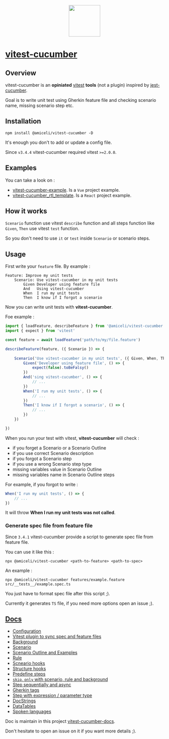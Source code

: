 <p align="center">
<img src="https://vitest-cucumber.miceli.click/_astro/logo.xz4thweI_1tCcsa.webp" width="100" />
</p>

# [vitest-cucumber](https://vitest-cucumber.miceli.click/)

## Overview

vitest-cucumber is an **opiniated** [vitest](https://vitest.dev/) **tools** (not a plugin) inspired by [jest-cucumber](https://github.com/bencompton/jest-cucumber).

Goal is to write unit test using Gherkin feature file and checking scenario name, missing scenario step etc.

## Installation

    npm install @amiceli/vitest-cucumber -D

It's enough you don't to add or update a config file.

Since `v3.4.4` vitest-cucumber required vitest `>=2.0.0`.

## Examples

You can take a look on :

- [vitest-cucumber-example](https://github.com/amiceli/vitest-cucumber-example). Is a `Vue` project example.
- [vitest-cucumber_rtl_template](https://github.com/Agriculture-Intelligence/vitest-cucumber_rtl_template). Is a `React` project example.

## How it works

`Scenario` function use vitest `describe` function and all steps function like `Given`, `Then`
use vitest `test` function.

So you don't need to use `it` or `test` inside `Scenario` or scenario steps.

## Usage

First write your `feature` file. By example : 

~~~feature
Feature: Improve my unit tests
    Scenario: Use vitest-cucumber in my unit tests
        Given Developer using feature file
        And   Using vitest-cucumber
        When  I run my unit tests
        Then  I know if I forgot a scenario
~~~

Now you can write unit tests with **vitest-cucumber**.

Foe example : 

~~~typescript
import { loadFeature, describeFeature } from '@amiceli/vitest-cucumber'
import { expect } from 'vitest'

const feature = await loadFeature('path/to/my/file.feature')

describeFeature(feature, ({ Scenario }) => {
            
    Scenario('Use vitest-cucumber in my unit tests', ({ Given, When, Then, And }) => {
        Given('Developer using feature file', () => {
            expect(false).toBeFalsy()
        })
        And('sing vitest-cucumber', () => {
            // ...
        })
        When('I run my unit tests', () => {
            // ...
        })
        Then('I know if I forgot a scenario', () => {
            // ...
        })
    })

})
~~~

When you run your test with vitest, **vitest-cucumber** will check : 

- if you forget a Scenario or a Scenario Outline
- if you use correct Scenario description
- if you forgot a Scenario step
- if you use a wrong Scenario step type
- missing variables value in Scenario Outline
- missing variables name in Scenario Outline steps

For example, if you forgot to write : 

~~~typescript
When('I run my unit tests', () => {
    // ...
})
~~~

It will throw **When I run my unit tests was not called**.

### Generate spec file from feature file

Since `3.4.1` vitest-cucumber provide a script to generate spec file from feature file.

You can use it like this : 

    npx @amiceli/vitest-cucumber <path-to-feature> <path-to-spec>

An example : 

    npx @amiceli/vitest-cucumber features/example.feature src/__tests__/example.spec.ts

You just have to format spec file after this script ;).

Currently it generates `TS` file, if you need more options open an issue ;).

## [Docs](https://vitest-cucumber.miceli.click/)

- [Configuration](https://vitest-cucumber.miceli.click/configuration)
- [Vitest plugin to sync spec and feature files](https://vitest-cucumber.miceli.click/plugin)
- [Background](https://vitest-cucumber.miceli.click/features/background)
- [Scenario](https://vitest-cucumber.miceli.click/features/scenario)
- [Scenario Outline and Examples](https://vitest-cucumber.miceli.click/features/scenario-outline)
- [Rule](https://vitest-cucumber.miceli.click/features/rule)
- [Scneario hooks](https://vitest-cucumber.miceli.click/features/hooks)
- [Structure hooks](https://vitest-cucumber.miceli.click/features/structure-context)
- [Predefine steps](https://vitest-cucumber.miceli.click/features/predefine-steps)
- [`skip`, `only` with scenario, rule and background](https://vitest-cucumber.miceli.click/features/skip-only)
- [Step sequentially and async](https://vitest-cucumber.miceli.click/features/sequentially-and-async)
- [Gherkin tags](https://vitest-cucumber.miceli.click/features/gherkin-tags)
- [Step with expression / parameter type](https://vitest-cucumber.miceli.click/features/step-expression)
- [DocStrings](https://vitest-cucumber.miceli.click/features/doc-strings)
- [DataTables](https://vitest-cucumber.miceli.click/features/data-tables)
- [Spoken languages](https://vitest-cucumber.miceli.click/features/spoken-languages)

Doc is maintain in this project [vitest-cucumber-docs](https://github.com/amiceli/vitest-cucumber-docs).

Don't hesitate to open an issue on it if you want more details ;).
